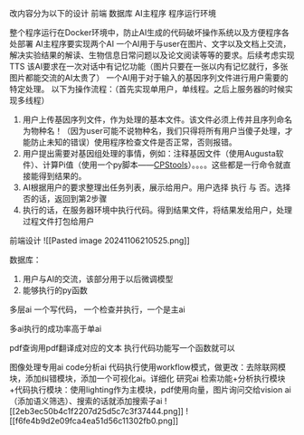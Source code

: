 改内容分为以下的设计
前端
数据库
AI主程序
程序运行环境

整个程序运行在Docker环境中，防止AI生成的代码破坏操作系统以及方便程序各处部署
AI主程序要实现两个AI
一个AI用于与user在图片、文字以及文档上交流，解决实验结果的解读、生物信息日常问题以及论文阅读等等的要求。后续考虑实现TTS
该AI要求在一次对话中有记忆功能（图片只要在一张以内有记忆就行，多张图片都能交流的AI太贵了）
一个AI用于对于输入的基因序列文件进行用户需要的特定处理。
以下为操作流程：（首先实现单用户，单线程。之后上服务器的时候实现多线程）
1. 用户上传基因序列文件，作为处理的基本文件。该文件必须上传并且序列命名为物种名！（因为user可能不说物种名，我们只得将所有用户当傻子处理，才能防止未知的错误）使用程序检查文件是否正常，否则报错。
2. 用户提出需要对基因组处理的事情，例如：注释基因文件（使用Augusta软件）、计算Pi值（使用一个py脚本——[CPStools](https://github.com/Xwb7533/CPStools)）。。。。这些都是一行命令就直接能得到结果的。
3. AI根据用户的要求整理出任务列表，展示给用户。用户选择 执行 与 否。选择否的话，返回到第2步骤
4. 执行的话，在服务器环境中执行代码。得到结果文件，将结果发给用户，处理过程文件打包给用户

前端设计
![[Pasted image 20241106210525.png]]


数据库：
1. 用户与AI的交流，该部分用于以后微调模型
2. 能够执行的py函数

多层ai
一个写代码， 一个检查并执行，一个是主ai

多ai执行的成功率高于单ai



pdf查询用pdf翻译成对应的文本
执行代码功能写一个函数就可以

图像处理专用ai
code分析ai 代码执行使用workflow模式，做更改：去除联网模块，添加纠错模块，添加一个可视化ai。详细化
研究ai 检索功能+分析执行模块+代码执行模块：使用lighting作为主模块，pdf使用向量，图片询问交给vision ai（添加语义筛选）、搜索的话就添加搜索子ai
![[2eb3ec50b4c1f2207d25d5c7c3f37444.png]]
![[f6fe4b9d2e09fca4ea51d56c11302fb0.png]]

